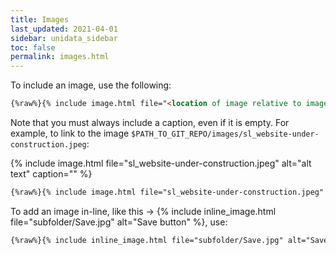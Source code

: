 ```yaml
---
title: Images
last_updated: 2021-04-01
sidebar: unidata_sidebar
toc: false
permalink: images.html
---
```


To include an image, use the following:

~~~md
{%raw%}{% include image.html file="<location of image relative to images/>" alt="alt text" caption="caption" %}{%endraw%}
~~~

Note that you must always include a caption, even if it is empty.
For example, to link to the image `$PATH_TO_GIT_REPO/images/sl_website-under-construction.jpeg`:

{% include image.html file="sl_website-under-construction.jpeg" alt="alt text" caption="" %}

~~~md
{%raw%}{% include image.html file="sl_website-under-construction.jpeg" alt="alt text" caption="" %}{%endraw%}
~~~

To add an image in-line, like this &rarr; {% include inline_image.html file="subfolder/Save.jpg" alt="Save button" %}, use:

~~~md
{%raw%}{% include inline_image.html file="subfolder/Save.jpg" alt="Save button" %}{%endraw%}
~~~
